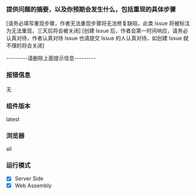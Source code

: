 ### 提供问题的摘要，以及你预期会发生什么，包括重现的具体步骤
[请务必填写重现步骤，作者无法重现步骤将无法修复缺陷，此类 Issue 将被标注为无法重现，三天后将会被关闭]
[创建 Issue 后，作者会第一时间响应，请务必认真对待，作者认真对待 Issue 也请提交 Issue 的人认真对待，如创建 Issue 就不理的将会关闭]

---------请删除上面提示信息---------

### 报错信息
无

### 组件版本
latest

### 浏览器
all

### 运行模式
- [X] Server Side
- [X] Web Assembly
